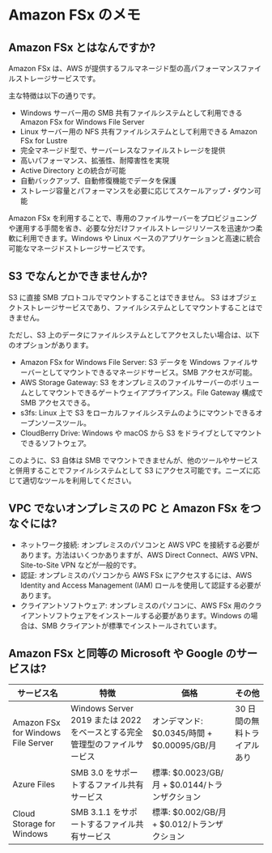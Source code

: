 # Amazon FSx のメモ

## Amazon FSx とはなんですか?

Amazon FSx は、AWS が提供するフルマネージド型の高パフォーマンスファイルストレージサービスです。

主な特徴は以下の通りです。

- Windows サーバー用の SMB 共有ファイルシステムとして利用できる Amazon FSx for Windows File Server
- Linux サーバー用の NFS 共有ファイルシステムとして利用できる Amazon FSx for Lustre
- 完全マネージド型で、サーバーレスなファイルストレージを提供
- 高いパフォーマンス、拡張性、耐障害性を実現
- Active Directory との統合が可能
- 自動バックアップ、自動修復機能でデータを保護
- ストレージ容量とパフォーマンスを必要に応じてスケールアップ・ダウン可能

Amazon FSx を利用することで、専用のファイルサーバーをプロビジョニングや運用する手間を省き、必要な分だけファイルストレージリソースを迅速かつ柔軟に利用できます。Windows や Linux ベースのアプリケーションと高速に統合可能なマネージドストレージサービスです。

## S3 でなんとかできませんか?

S3 に直接 SMB プロトコルでマウントすることはできません。 S3 はオブジェクトストレージサービスであり、ファイルシステムとしてマウントすることはできません。

ただし、S3 上のデータにファイルシステムとしてアクセスしたい場合は、以下のオプションがあります。

- Amazon FSx for Windows File Server: S3 データを Windows ファイルサーバーとしてマウントできるマネージドサービス。SMB アクセスが可能。
- AWS Storage Gateway: S3 をオンプレミスのファイルサーバーのボリュームとしてマウントできるゲートウェイアプライアンス。File Gateway 構成で SMB アクセスできる。
- s3fs: Linux 上で S3 をローカルファイルシステムのようにマウントできるオープンソースツール。
- CloudBerry Drive: Windows や macOS から S3 をドライブとしてマウントできるソフトウェア。

このように、S3 自体は SMB でマウントできませんが、他のツールやサービスと併用することでファイルシステムとして S3 にアクセス可能です。ニーズに応じて適切なツールを利用してください。

## VPC でないオンプレミスの PC と Amazon FSx をつなぐには?

- ネットワーク接続: オンプレミスのパソコンと AWS VPC を接続する必要があります。方法はいくつかありますが、AWS Direct Connect、AWS VPN、Site-to-Site VPN などが一般的です。
- 認証: オンプレミスのパソコンから AWS FSx にアクセスするには、AWS Identity and Access Management (IAM) ロールを使用して認証する必要があります。
- クライアントソフトウェア: オンプレミスのパソコンに、AWS FSx 用のクライアントソフトウェアをインストールする必要があります。Windows の場合は、SMB クライアントが標準でインストールされています。

## Amazon FSx と同等の Microsoft や Google のサービスは?

| サービス名                         | 特徴                                                                       | 価格                                           | その他                      |
| ---------------------------------- | -------------------------------------------------------------------------- | ---------------------------------------------- | --------------------------- |
| Amazon FSx for Windows File Server | Windows Server 2019 または 2022 をベースとする完全管理型のファイルサービス | オンデマンド: $0.0345/時間 + $0.00095/GB/月    | 30 日間の無料トライアルあり |
| Azure Files                        | SMB 3.0 をサポートするファイル共有サービス                                 | 標準: $0.0023/GB/月 + $0.0144/トランザクション |                             |
| Cloud Storage for Windows          | SMB 3.1.1 をサポートするファイル共有サービス                               | 標準: $0.002/GB/月 + $0.012/トランザクション   |                             |
